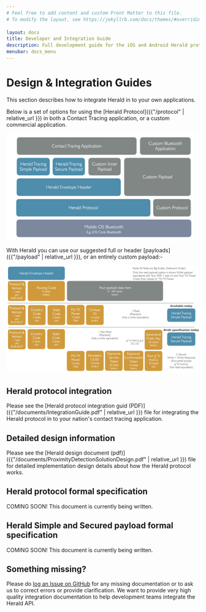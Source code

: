 ```yaml
---
# Feel free to add content and custom Front Matter to this file.
# To modify the layout, see https://jekyllrb.com/docs/themes/#overriding-theme-defaults

layout: docs
title: Developer and Integration Guide
description: Full development guide for the iOS and Android Herald protocol and provided sample payloads
menubar: docs_menu
---
```


# Design & Integration Guides

This section describes how to integrate Herald in to your own applications.

Below is a set of options for using the [Herald Protocol]({{"/protocol" | relative_url }}) in both a Contact Tracing application, or a custom
commercial application.

![Protocol and Payload layers diagram](../images/ProtocolStack.png)

With Herald you can use our suggested full or header [payloads]({{"/payload" | relative_url }}), or an entirely custom payload:-

![Herald Payload Contents](../images/Payloads.png)

## Herald protocol integration

Please see the [Herald protocol integration guid (PDF)]({{"/documents/IntegrationGuide.pdf" | relative_url }}) file for integrating
the Herald protocol in to your nation's contact tracing application.

## Detailed design information

Please see the [Herald design document (pdf)]({{"/documents/ProximityDetectionSolutionDesign.pdf" | relative_url }}) file
for detailed implementation design details about how the Herald protocol works.

## Herald protocol formal specification

COMING SOON! This document is currently being written.

## Herald Simple and Secured payload formal specification

COMING SOON! This document is currently being written.

## Something missing?

Please do [log an Issue on GitHub](https://github.com/vmware/herald/issues) for any missing documentation
or to ask us to correct errors or provide clarification. We want to provide very high quality integration
documentation to help development teams integrate the Herald API.